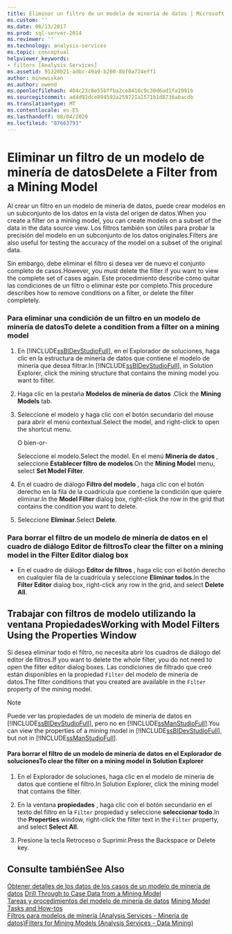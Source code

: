 ```yaml
---
title: Eliminar un filtro de un modelo de minería de datos | Microsoft Docs
ms.custom: ''
ms.date: 06/13/2017
ms.prod: sql-server-2014
ms.reviewer: ''
ms.technology: analysis-services
ms.topic: conceptual
helpviewer_keywords:
- filters [Analysis Services]
ms.assetid: 91220b21-adbc-49a9-b200-8bf0a724eff1
author: minewiskan
ms.author: owend
ms.openlocfilehash: 404c23c0e55bffba2ce8410c9c30d6ad1fa1991b
ms.sourcegitcommit: ad4d92dce894592a259721a1571b1d8736abacdb
ms.translationtype: MT
ms.contentlocale: es-ES
ms.lasthandoff: 08/04/2020
ms.locfileid: "87663793"
---
```

# <a name="delete-a-filter-from-a-mining-model"></a><span data-ttu-id="a73f3-102">Eliminar un filtro de un modelo de minería de datos</span><span class="sxs-lookup"><span data-stu-id="a73f3-102">Delete a Filter from a Mining Model</span></span>
  <span data-ttu-id="a73f3-103">Al crear un filtro en un modelo de minería de datos, puede crear modelos en un subconjunto de los datos en la vista del origen de datos.</span><span class="sxs-lookup"><span data-stu-id="a73f3-103">When you create a filter on a mining model, you can create models on a subset of the data in the data source view.</span></span> <span data-ttu-id="a73f3-104">Los filtros también son útiles para probar la precisión del modelo en un subconjunto de los datos originales.</span><span class="sxs-lookup"><span data-stu-id="a73f3-104">Filters are also useful for testing the accuracy of the model on a subset of the original data.</span></span>  
  
 <span data-ttu-id="a73f3-105">Sin embargo, debe eliminar el filtro si desea ver de nuevo el conjunto completo de casos.</span><span class="sxs-lookup"><span data-stu-id="a73f3-105">However, you must delete the filter if you want to view the complete set of cases again.</span></span> <span data-ttu-id="a73f3-106">Este procedimiento describe cómo quitar las condiciones de un filtro o eliminar éste por completo.</span><span class="sxs-lookup"><span data-stu-id="a73f3-106">This procedure describes how to remove conditions on a filter, or delete the filter completely.</span></span>  
  
### <a name="to-delete-a-condition-from-a-filter-on-a-mining-model"></a><span data-ttu-id="a73f3-107">Para eliminar una condición de un filtro en un modelo de minería de datos</span><span class="sxs-lookup"><span data-stu-id="a73f3-107">To delete a condition from a filter on a mining model</span></span>  
  
1.  <span data-ttu-id="a73f3-108">En [!INCLUDE[ssBIDevStudioFull](../../includes/ssbidevstudiofull-md.md)], en el Explorador de soluciones, haga clic en la estructura de minería de datos que contiene el modelo de minería que desea filtrar.</span><span class="sxs-lookup"><span data-stu-id="a73f3-108">In [!INCLUDE[ssBIDevStudioFull](../../includes/ssbidevstudiofull-md.md)], in Solution Explorer, click the mining structure that contains the mining model you want to filter.</span></span>  
  
2.  <span data-ttu-id="a73f3-109">Haga clic en la pestaña **Modelos de minería de datos** .</span><span class="sxs-lookup"><span data-stu-id="a73f3-109">Click the **Mining Models** tab.</span></span>  
  
3.  <span data-ttu-id="a73f3-110">Seleccione el modelo y haga clic con el botón secundario del mouse para abrir el menú contextual.</span><span class="sxs-lookup"><span data-stu-id="a73f3-110">Select the model, and right-click to open the shortcut menu.</span></span>  
  
     <span data-ttu-id="a73f3-111">O bien</span><span class="sxs-lookup"><span data-stu-id="a73f3-111">-or-</span></span>  
  
     <span data-ttu-id="a73f3-112">Seleccione el modelo.</span><span class="sxs-lookup"><span data-stu-id="a73f3-112">Select the model.</span></span> <span data-ttu-id="a73f3-113">En el menú **Minería de datos** , seleccione **Establecer filtro de modelos**.</span><span class="sxs-lookup"><span data-stu-id="a73f3-113">On the **Mining Model** menu, select **Set Model Filter**.</span></span>  
  
4.  <span data-ttu-id="a73f3-114">En el cuadro de diálogo **Filtro del modelo** , haga clic con el botón derecho en la fila de la cuadrícula que contiene la condición que quiere eliminar.</span><span class="sxs-lookup"><span data-stu-id="a73f3-114">In the **Model Filter** dialog box, right-click the row in the grid that contains the condition you want to delete.</span></span>  
  
5.  <span data-ttu-id="a73f3-115">Seleccione **Eliminar**.</span><span class="sxs-lookup"><span data-stu-id="a73f3-115">Select **Delete**.</span></span>  
  
### <a name="to-clear-the-filter-on-a-mining-model-in-the-filter-editor-dialog-box"></a><span data-ttu-id="a73f3-116">Para borrar el filtro de un modelo de minería de datos en el cuadro de diálogo Editor de filtros</span><span class="sxs-lookup"><span data-stu-id="a73f3-116">To clear the filter on a mining model in the Filter Editor dialog box</span></span>  
  
-   <span data-ttu-id="a73f3-117">En el cuadro de diálogo **Editor de filtros** , haga clic con el botón derecho en cualquier fila de la cuadrícula y seleccione **Eliminar todos**.</span><span class="sxs-lookup"><span data-stu-id="a73f3-117">In the **Filter Editor** dialog box, right-click any row in the grid, and select **Delete All**.</span></span>  
  
## <a name="working-with-model-filters-using-the-properties-window"></a><span data-ttu-id="a73f3-118">Trabajar con filtros de modelo utilizando la ventana Propiedades</span><span class="sxs-lookup"><span data-stu-id="a73f3-118">Working with Model Filters Using the Properties Window</span></span>  
 <span data-ttu-id="a73f3-119">Si desea eliminar todo el filtro, no necesita abrir los cuadros de diálogo del editor de filtros.</span><span class="sxs-lookup"><span data-stu-id="a73f3-119">If you want to delete the whole filter, you do not need to open the filter editor dialog boxes.</span></span> <span data-ttu-id="a73f3-120">Las condiciones de filtrado que creó están disponibles en la propiedad `Filter` del modelo de minería de datos.</span><span class="sxs-lookup"><span data-stu-id="a73f3-120">The filter conditions that you created are available in the `Filter` property of the mining model.</span></span>  
  
> [!NOTE]  
>  <span data-ttu-id="a73f3-121">Puede ver las propiedades de un modelo de minería de datos en [!INCLUDE[ssBIDevStudioFull](../../includes/ssbidevstudiofull-md.md)], pero no en [!INCLUDE[ssManStudioFull](../../includes/ssmanstudiofull-md.md)].</span><span class="sxs-lookup"><span data-stu-id="a73f3-121">You can view the properties of a mining model in [!INCLUDE[ssBIDevStudioFull](../../includes/ssbidevstudiofull-md.md)], but not in [!INCLUDE[ssManStudioFull](../../includes/ssmanstudiofull-md.md)].</span></span>  
  
#### <a name="to-clear-the-filter-on-a-mining-model-in-solution-explorer"></a><span data-ttu-id="a73f3-122">Para borrar el filtro de un modelo de minería de datos en el Explorador de soluciones</span><span class="sxs-lookup"><span data-stu-id="a73f3-122">To clear the filter on a mining model in Solution Explorer</span></span>  
  
1.  <span data-ttu-id="a73f3-123">En el Explorador de soluciones, haga clic en el modelo de minería de datos que contiene el filtro.</span><span class="sxs-lookup"><span data-stu-id="a73f3-123">In Solution Explorer, click the mining model that contains the filter.</span></span>  
  
2.  <span data-ttu-id="a73f3-124">En la ventana **propiedades** , haga clic con el botón secundario en el texto del filtro en la `Filter` propiedad y seleccione **seleccionar todo**.</span><span class="sxs-lookup"><span data-stu-id="a73f3-124">In the **Properties** window, right-click the filter text in the `Filter` property, and select **Select All**.</span></span>  
  
3.  <span data-ttu-id="a73f3-125">Presione la tecla Retroceso o Suprimir.</span><span class="sxs-lookup"><span data-stu-id="a73f3-125">Press the Backspace or Delete key.</span></span>  
  
## <a name="see-also"></a><span data-ttu-id="a73f3-126">Consulte también</span><span class="sxs-lookup"><span data-stu-id="a73f3-126">See Also</span></span>  
 <span data-ttu-id="a73f3-127">[Obtener detalles de los datos de los casos de un modelo de minería de datos](drill-through-to-case-data-from-a-mining-model.md) </span><span class="sxs-lookup"><span data-stu-id="a73f3-127">[Drill Through to Case Data from a Mining Model](drill-through-to-case-data-from-a-mining-model.md) </span></span>  
 <span data-ttu-id="a73f3-128">[Tareas y procedimientos del modelo de minería de datos](mining-model-tasks-and-how-tos.md) </span><span class="sxs-lookup"><span data-stu-id="a73f3-128">[Mining Model Tasks and How-tos](mining-model-tasks-and-how-tos.md) </span></span>  
 [<span data-ttu-id="a73f3-129">Filtros para modelos de minería &#40;Analysis Services - Minería de datos&#41;</span><span class="sxs-lookup"><span data-stu-id="a73f3-129">Filters for Mining Models &#40;Analysis Services - Data Mining&#41;</span></span>](mining-models-analysis-services-data-mining.md)  
  
  
